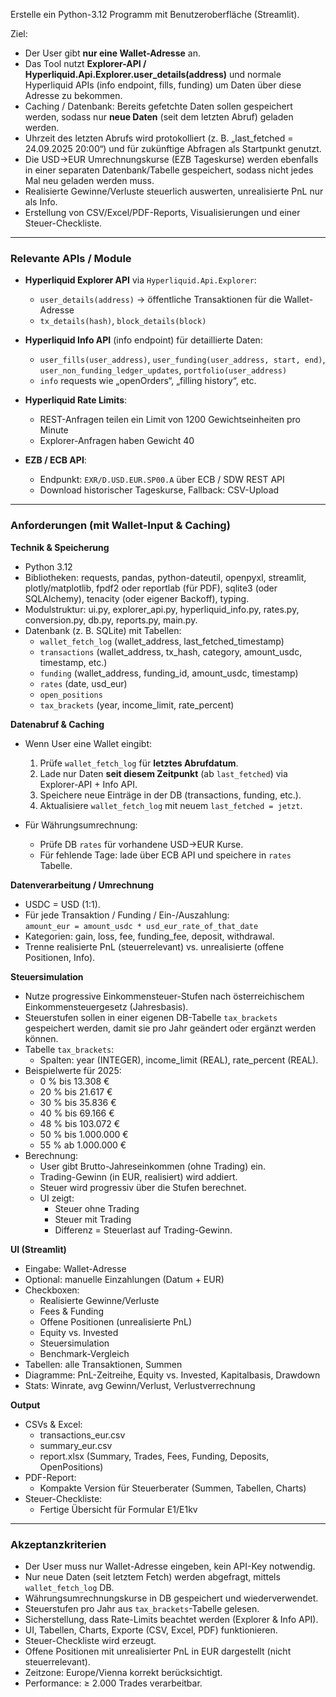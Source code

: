 Erstelle ein Python-3.12 Programm mit Benutzeroberfläche (Streamlit).

Ziel:
- Der User gibt **nur eine Wallet-Adresse** an.
- Das Tool nutzt **Explorer-API / Hyperliquid.Api.Explorer.user_details(address)** und normale Hyperliquid APIs (info endpoint, fills, funding) um Daten über diese Adresse zu bekommen.
- Caching / Datenbank: Bereits gefetchte Daten sollen gespeichert werden, sodass nur **neue Daten** (seit dem letzten Abruf) geladen werden.
- Uhrzeit des letzten Abrufs wird protokolliert (z. B. „last_fetched = 24.09.2025 20:00“) und für zukünftige Abfragen als Startpunkt genutzt.
- Die USD→EUR Umrechnungskurse (EZB Tageskurse) werden ebenfalls in einer separaten Datenbank/Tabelle gespeichert, sodass nicht jedes Mal neu geladen werden muss.
- Realisierte Gewinne/Verluste steuerlich auswerten, unrealisierte PnL nur als Info.
- Erstellung von CSV/Excel/PDF-Reports, Visualisierungen und einer Steuer-Checkliste.

---

### Relevante APIs / Module

- **Hyperliquid Explorer API** via `Hyperliquid.Api.Explorer`:
  - `user_details(address)` → öffentliche Transaktionen für die Wallet-Adresse
  - `tx_details(hash)`, `block_details(block)`  
- **Hyperliquid Info API** (info endpoint) für detaillierte Daten:  
  - `user_fills(user_address)`, `user_funding(user_address, start, end)`, `user_non_funding_ledger_updates`, `portfolio(user_address)`  
  - `info` requests wie „openOrders“, „filling history“, etc.  

- **Hyperliquid Rate Limits**:  
  - REST-Anfragen teilen ein Limit von 1200 Gewichtseinheiten pro Minute  
  - Explorer-Anfragen haben Gewicht 40  

- **EZB / ECB API**:  
  - Endpunkt: `EXR/D.USD.EUR.SP00.A` über ECB / SDW REST API  
  - Download historischer Tageskurse, Fallback: CSV-Upload  

---

### Anforderungen (mit Wallet-Input & Caching)

**Technik & Speicherung**
- Python 3.12
- Bibliotheken: requests, pandas, python-dateutil, openpyxl, streamlit, plotly/matplotlib, fpdf2 oder reportlab (für PDF), sqlite3 (oder SQLAlchemy), tenacity (oder eigener Backoff), typing.
- Modulstruktur: ui.py, explorer_api.py, hyperliquid_info.py, rates.py, conversion.py, db.py, reports.py, main.py.
- Datenbank (z. B. SQLite) mit Tabellen:
  - `wallet_fetch_log` (wallet_address, last_fetched_timestamp)  
  - `transactions` (wallet_address, tx_hash, category, amount_usdc, timestamp, etc.)  
  - `funding` (wallet_address, funding_id, amount_usdc, timestamp)  
  - `rates` (date, usd_eur)  
  - `open_positions`  
  - `tax_brackets` (year, income_limit, rate_percent)  

**Datenabruf & Caching**
- Wenn User eine Wallet eingibt:
  1. Prüfe `wallet_fetch_log` für **letztes Abrufdatum**.  
  2. Lade nur Daten **seit diesem Zeitpunkt** (ab `last_fetched`) via Explorer-API + Info API.  
  3. Speichere neue Einträge in der DB (transactions, funding, etc.).  
  4. Aktualisiere `wallet_fetch_log` mit neuem `last_fetched = jetzt`.

- Für Währungsumrechnung:
  - Prüfe DB `rates` für vorhandene USD→EUR Kurse.  
  - Für fehlende Tage: lade über ECB API und speichere in `rates` Tabelle.  

**Datenverarbeitung / Umrechnung**
- USDC = USD (1:1).  
- Für jede Transaktion / Funding / Ein-/Auszahlung:  
  `amount_eur = amount_usdc * usd_eur_rate_of_that_date`  
- Kategorien: gain, loss, fee, funding_fee, deposit, withdrawal.  
- Trenne realisierte PnL (steuerrelevant) vs. unrealisierte (offene Positionen, Info).

**Steuersimulation**
- Nutze progressive Einkommensteuer-Stufen nach österreichischem Einkommensteuergesetz (Jahresbasis).
- Steuerstufen sollen in einer eigenen DB-Tabelle `tax_brackets` gespeichert werden, damit sie pro Jahr geändert oder ergänzt werden können.
- Tabelle `tax_brackets`:
  - Spalten: year (INTEGER), income_limit (REAL), rate_percent (REAL).
- Beispielwerte für 2025:
  - 0 % bis 13.308 €
  - 20 % bis 21.617 €
  - 30 % bis 35.836 €
  - 40 % bis 69.166 €
  - 48 % bis 103.072 €
  - 50 % bis 1.000.000 €
  - 55 % ab 1.000.000 €
- Berechnung:
  - User gibt Brutto-Jahreseinkommen (ohne Trading) ein.
  - Trading-Gewinn (in EUR, realisiert) wird addiert.
  - Steuer wird progressiv über die Stufen berechnet.
  - UI zeigt:
    - Steuer ohne Trading
    - Steuer mit Trading
    - Differenz = Steuerlast auf Trading-Gewinn.

**UI (Streamlit)**
- Eingabe: Wallet-Adresse  
- Optional: manuelle Einzahlungen (Datum + EUR)  
- Checkboxen:
  - Realisierte Gewinne/Verluste
  - Fees & Funding
  - Offene Positionen (unrealisierte PnL)
  - Equity vs. Invested
  - Steuersimulation
  - Benchmark-Vergleich
- Tabellen: alle Transaktionen, Summen  
- Diagramme: PnL-Zeitreihe, Equity vs. Invested, Kapitalbasis, Drawdown  
- Stats: Winrate, avg Gewinn/Verlust, Verlustverrechnung  

**Output**
- CSVs & Excel:
  - transactions_eur.csv
  - summary_eur.csv
  - report.xlsx (Summary, Trades, Fees, Funding, Deposits, OpenPositions)
- PDF-Report:
  - Kompakte Version für Steuerberater (Summen, Tabellen, Charts)
- Steuer-Checkliste:
  - Fertige Übersicht für Formular E1/E1kv  

---

### Akzeptanzkriterien

- Der User muss nur Wallet-Adresse eingeben, kein API-Key notwendig.  
- Nur neue Daten (seit letztem Fetch) werden abgefragt, mittels `wallet_fetch_log` DB.  
- Währungsumrechnungskurse in DB gespeichert und wiederverwendet.  
- Steuerstufen pro Jahr aus `tax_brackets`-Tabelle gelesen.  
- Sicherstellung, dass Rate-Limits beachtet werden (Explorer & Info API).  
- UI, Tabellen, Charts, Exporte (CSV, Excel, PDF) funktionieren.  
- Steuer-Checkliste wird erzeugt.  
- Offene Positionen mit unrealisierter PnL in EUR dargestellt (nicht steuerrelevant).  
- Zeitzone: Europe/Vienna korrekt berücksichtigt.  
- Performance: ≥ 2.000 Trades verarbeitbar.  
